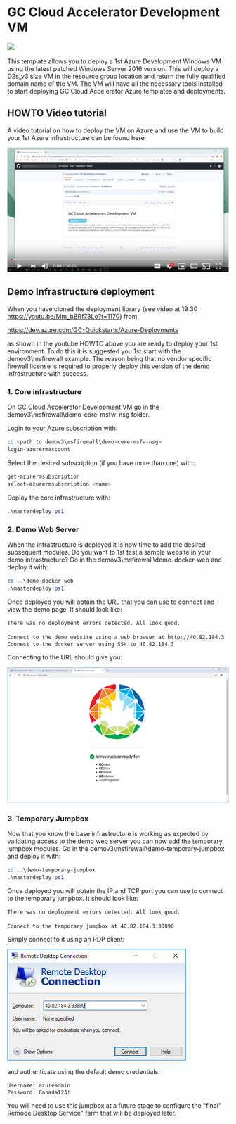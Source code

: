# GC Cloud Accelerator Development VM

<a href="https://portal.azure.com/#create/Microsoft.Template/uri/https%3A%2F%2Fraw.githubusercontent.com%2Fbernardmaltais%2FGC-Quickstarts-Foundation%2Fmaster%2Fazuredeploy.json" target="_blank">
    <img src="http://azuredeploy.net/deploybutton.png"/>
</a>

This template allows you to deploy a 1st Azure Development Windows VM using the latest patched Windows Server 2016 version. This will deploy a D2s_v3 size VM in the resource group location and return the fully qualified domain name of the VM. The VM will have all the necessary tools installed to start deploying GC Cloud Accelerator Azure templates and deployments.

## HOWTO Video tutorial

A video tutorial on how to deploy the VM on Azure and use the VM to build your 1st Azure infrastructure can be found here: 

[![HOWTO deploy the GC Accelerator VM and use it](resources/youtube-screen.png)](https://www.youtube.com/watch?v=Mm_bBRf73Lo "HOWTO deploy the GC Accelerator VM and use it")


## Demo Infrastructure deployment

When you have cloned the deployment library (see video at 19:30 https://youtu.be/Mm_bBRf73Lo?t=1170) from

https://dev.azure.com/GC-Quickstarts/Azure-Deployments

as shown in the youtube HOWTO above you are ready to deploy your 1st environment. To do this it is suggested you 1st start with the demov3\msfirewall example. The reason being that no vendor specific firewall license is required to properly deploy this version of the demo infrastructure with success.

### 1. Core infrastructure

On GC Cloud Accelerator Development VM go in the demov3\msfirewall\demo-core-msfw-nsg folder.

Login to your Azure subscription with:

```powershell
cd <path to demov3\msfirewall\demo-core-msfw-nsg>
login-azurermaccount
```

Select the desired subscription (if you have more than one) with:

```powershell
get-azurermsubscription
select-azurermsubscription <name>
```

Deploy the core infrastructure with:

```powershell
.\masterdeploy.ps1
```

### 2. Demo Web Server

When the infrastructure is deployed it is now time to add the desired subsequent modules. Do you want to 1st test a sample website in your demo infrastructure? Go in the demov3\msfirewall\demo-docker-web and deploy it with:

```powershell
cd ..\demo-docker-web
.\masterdeploy.ps1
```

Once deployed you will obtain the URL that you can use to connect and view the demo page. It should look like:

```text
There was no deployment errors detected. All look good.

Connect to the demo website using a web browser at http://40.82.184.3
Connect to the docker server using SSH to 40.82.184.3
```

Connecting to the URL should give you:

![Docker Web Server](resources/website.png)

### 3. Temporary Jumpbox

Now that you know the base infrastructure is working as expected by validating access to the demo web server you can now add the temporary jumpbox modules. Go in the demov3\msfirewall\demo-temporary-jumpbox and deploy it with:

```powershell
cd ..\demo-temporary-jumpbox
.\masterdeploy.ps1
```

Once deployed you will obtain the IP and TCP port you can use to connect to the temporary jumpbox. It should look like:

```text
There was no deployment errors detected. All look good.

Connect to the temporary jumpbox at 40.82.184.3:33890
```

Simply connect to it using an RDP client:

![RDP to Jumpbox](resources/rdpjb.png)

and authenticate using the default demo credentials:

```text
Username: azureadmin
Password: Canada123!
```

You will need to use this jumpbox at a future stage to configure the "final" Remode Desktop Service" farm that will be deployed later.
